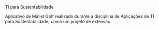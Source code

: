 TI para Sustentabilidade

Aplicativo de Mallet Golf realizado durante a disciplina de Aplicações de TI para Sustentabilidade, como um projeto de extensão.


